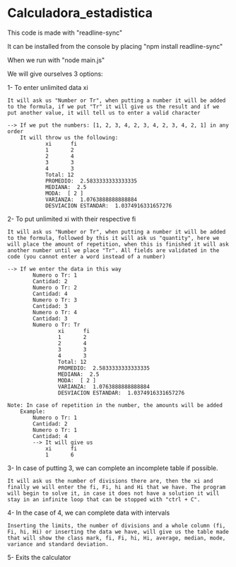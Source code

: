 # Calculadora_estadistica
This code is made with "readline-sync"

It can be installed from the console by placing "npm install readline-sync"

When we run with "node main.js"

We will give ourselves 3 options:

1- To enter unlimited data xi
    
    It will ask us "Number or Tr", when putting a number it will be added to the formula, if we put "Tr" it will give us the result and if we put another value, it will tell us to enter a valid character
    
    --> If we put the numbers: [1, 2, 3, 4, 2, 3, 4, 2, 3, 4, 2, 1] in any order
        It will throw us the following:
                xi      fi
                1       2
                2       4
                3       3
                4       3
                Total: 12
                PROMEDIO:  2.5833333333333335
                MEDIANA:  2.5
                MODA:  [ 2 ]
                VARIANZA:  1.0763888888888884
                DESVIACION ESTANDAR:  1.0374916331657276 

2- To put unlimited xi with their respective fi
    
    It will ask us "Number or Tr", when putting a number it will be added to the formula, followed by this it will ask us "quantity", here we will place the amount of repetition, when this is finished it will ask another number until we place "Tr". All fields are validated in the code (you cannot enter a word instead of a number)
    
    --> If we enter the data in this way
            Numero o Tr: 1
            Cantidad: 2
            Numero o Tr: 2
            Cantidad: 4
            Numero o Tr: 3
            Cantidad: 3
            Numero o Tr: 4
            Cantidad: 3
            Numero o Tr: Tr
                    xi      fi
                    1       2
                    2       4
                    3       3
                    4       3
                    Total: 12
                    PROMEDIO:  2.5833333333333335
                    MEDIANA:  2.5
                    MODA:  [ 2 ]
                    VARIANZA:  1.0763888888888884
                    DESVIACION ESTANDAR:  1.0374916331657276

    Note: In case of repetition in the number, the amounts will be added
        Example: 
            Numero o Tr: 1
            Cantidad: 2
            Numero o Tr: 1
            Cantidad: 4
            --> It will give us
                xi      fi
                1       6

3- In case of putting 3, we can complete an incomplete table if possible.

    It will ask us the number of divisions there are, then the xi and finally we will enter the fi, Fi, hi and Hi that we have. The program will begin to solve it, in case it does not have a solution it will stay in an infinite loop that can be stopped with "ctrl + C".

4- In the case of 4, we can complete data with intervals
    
    Inserting the limits, the number of divisions and a whole column (fi, Fi, hi, Hi) or inserting the data we have, will give us the table made that will show the class mark, fi, Fi, hi, Hi, average, median, mode, variance and standard deviation.

5- Exits the calculator